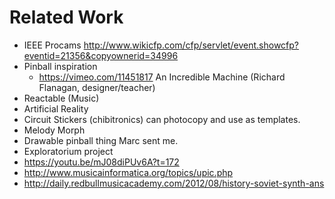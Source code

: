 # Related Work

- IEEE Procams http://www.wikicfp.com/cfp/servlet/event.showcfp?eventid=21356&copyownerid=34996
- Pinball inspiration
	- https://vimeo.com/11451817 An Incredible Machine (Richard Flanagan, designer/teacher)
- Reactable (Music)
- Artificial Reality
- Circuit Stickers (chibitronics) can photocopy and use as templates.
- Melody Morph
- Drawable pinball thing Marc sent me.
- Exploratorium project
- https://youtu.be/mJ08diPUv6A?t=172
- http://www.musicainformatica.org/topics/upic.php
- http://daily.redbullmusicacademy.com/2012/08/history-soviet-synth-ans